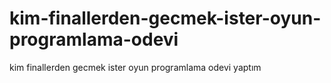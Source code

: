 # kim-finallerden-gecmek-ister-oyun-programlama-odevi
kim finallerden gecmek ister oyun programlama odevi yaptım
